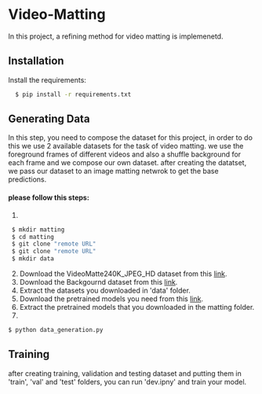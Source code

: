 # Video-Matting
In this project, a refining method for video matting is implemenetd.

## Installation

Install the requirements:

```bash
  $ pip install -r requirements.txt
```

## Generating Data
In this step, you need to compose the dataset for this project, in order to do this we use 2 available datasets for the task of video matting. we use the foreground frames of different videos and also a shuffle background for each frame and we compose our own dataset. after creating the datatset, we pass our dataset to an image matting netwrok to get the base predictions.

#### please follow this steps:
1.

```bash
 $ mkdir matting
 $ cd matting
 $ git clone "remote URL"
 $ git clone "remote URL"
 $ mkdir data
```
2. Download the VideoMatte240K_JPEG_HD dataset from this [link](https://drive.google.com/file/d/1IUp_301x8BnPjE81QBzyLASn3ZSosUF6/view).
3. Download the Backgournd dataset from this [link](https://drive.google.com/file/d/1FqD-HfwXwbeTswQEIFaQkaVWUh_i6cSy/view). 
4. Extract the datasets you downloaded in 'data' folder.
5. Download the pretrained models you need from this [link](https://drive.google.com/file/d/1NzEjOtC9GqHnnLJoYfAx-l1_B-kEjYnX/view?usp=share_link). 
6. Extract the pretrained models that you downloaded in the matting folder.
7.
 ```bash
 $ python data_generation.py
```

## Training
after creating training, validation and testing dataset and putting them in 'train', 'val' and 'test' folders, you can run 'dev.ipny' and train your model.

